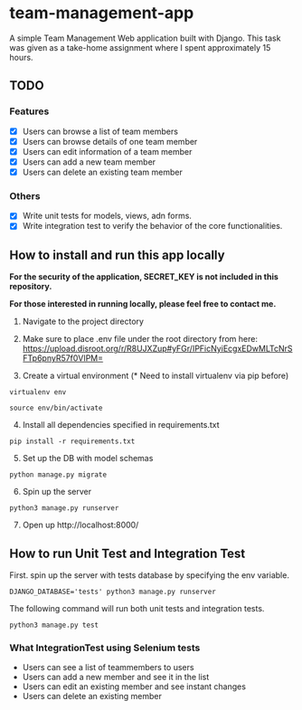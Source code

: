 # team-management-app

A simple Team Management Web application built with Django.
This task was given as a take-home assignment where I spent approximately 15 hours.

## TODO

### Features

- [x] Users can browse a list of team members
- [x] Users can browse details of one team member
- [x] Users can edit information of a team member
- [x] Users can add a new team member
- [x] Users can delete an existing team member

### Others

- [x] Write unit tests for models, views, adn forms.
- [x] Write integration test to verify the behavior of the core functionalities.

## How to install and run this app locally

**For the security of the application, SECRET_KEY is not included in this repository.**

**For those interested in running locally, please feel free to contact me.**

1. Navigate to the project directory

2. Make sure to place .env file under the root directory from here: https://upload.disroot.org/r/R8UJXZup#yFGr/IPFicNyiEcgxEDwMLTcNrSFTp6pnyR57f0VIPM=

3. Create a virtual environment (* Need to install virtualenv via pip before)

```
virtualenv env
```

```
source env/bin/activate
```

4. Install all dependencies specified in requirements.txt

```
pip install -r requirements.txt
```

5. Set up the DB with model schemas

```
python manage.py migrate
```

6. Spin up the server

```
python3 manage.py runserver
```

7. Open up http://localhost:8000/

## How to run Unit Test and Integration Test

First. spin up the server with tests database by specifying the env variable.

```
DJANGO_DATABASE='tests' python3 manage.py runserver
```

The following command will run both unit tests and integration tests.

```
python3 manage.py test
```

### What IntegrationTest using Selenium tests

- Users can see a list of teammembers to users
- Users can add a new member and see it in the list
- Users can edit an existing member and see instant changes
- Users can delete an existing member

